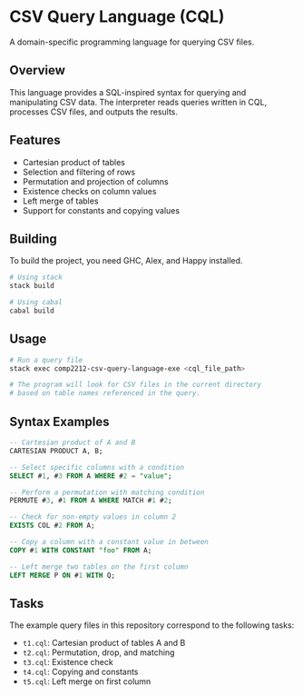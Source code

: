 # CSV Query Language (CQL)

A domain-specific programming language for querying CSV files.

## Overview

This language provides a SQL-inspired syntax for querying and manipulating CSV data. 
The interpreter reads queries written in CQL, processes CSV files, and outputs the results.

## Features

- Cartesian product of tables
- Selection and filtering of rows
- Permutation and projection of columns
- Existence checks on column values
- Left merge of tables
- Support for constants and copying values

## Building

To build the project, you need GHC, Alex, and Happy installed.

```bash
# Using stack
stack build

# Using cabal
cabal build
```

## Usage

```bash
# Run a query file
stack exec comp2212-csv-query-language-exe <cql_file_path>

# The program will look for CSV files in the current directory
# based on table names referenced in the query.
```

## Syntax Examples

```sql
-- Cartesian product of A and B
CARTESIAN PRODUCT A, B;

-- Select specific columns with a condition
SELECT #1, #3 FROM A WHERE #2 = "value";

-- Perform a permutation with matching condition
PERMUTE #3, #1 FROM A WHERE MATCH #1 #2;

-- Check for non-empty values in column 2
EXISTS COL #2 FROM A;

-- Copy a column with a constant value in between
COPY #1 WITH CONSTANT "foo" FROM A;

-- Left merge two tables on the first column
LEFT MERGE P ON #1 WITH Q;
```

## Tasks

The example query files in this repository correspond to the following tasks:

- `t1.cql`: Cartesian product of tables A and B
- `t2.cql`: Permutation, drop, and matching
- `t3.cql`: Existence check
- `t4.cql`: Copying and constants 
- `t5.cql`: Left merge on first column